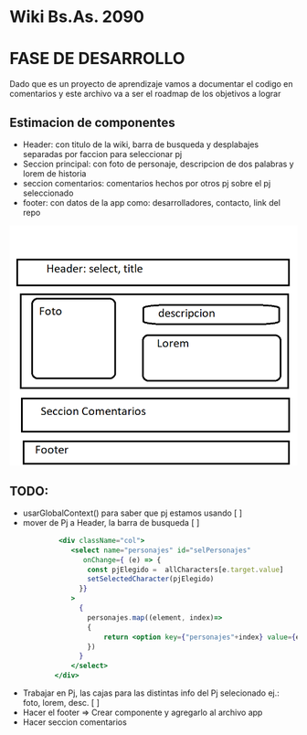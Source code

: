 # Wiki Bs.As. 2090

# FASE DE DESARROLLO

Dado que es un proyecto de aprendizaje vamos a documentar el codigo en comentarios y este archivo va a ser el roadmap de los objetivos a lograr

## Estimacion de componentes

 - Header: con titulo de la wiki, barra de busqueda y desplabajes separadas por faccion para seleccionar pj
 - Seccion principal: con foto de personaje, descripcion de dos palabras y lorem de historia
 - seccion comentarios: comentarios hechos por otros pj sobre el pj seleccionado
 - footer: con datos de la app como: desarrolladores, contacto, link del repo

![alt boceto](https://github.com/ltrzalez/wiki-bsas-2090/blob/main/Boceto.png?raw=true)

## TODO:

 - usarGlobalContext() para saber que pj estamos usando [ ]
 - mover de Pj a Header, la barra de busqueda [ ]
 ```jsx
             <div className="col">
                <select name="personajes" id="selPersonajes"
                   onChange={ (e) => {
                    const pjElegido =  allCharacters[e.target.value]
                    setSelectedCharacter(pjElegido)
                  }} 
                >                    
                  {
                    personajes.map((element, index)=>
                    {
                        return <option key={"personajes"+index} value={element.id} >{element.fullName}</option>
                    })
                  }                    
                </select>
            </div>
 ```
 - Trabajar en Pj, las cajas para las distintas info del Pj selecionado ej.: foto, lorem, desc. [ ]
 - Hacer el footer => Crear componente y agregarlo al archivo app
 - Hacer seccion comentarios